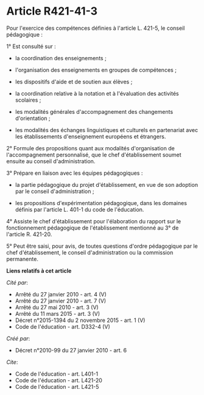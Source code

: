 # Article R421-41-3

Pour l'exercice des compétences définies à l'article L. 421-5, le conseil pédagogique : 

1° Est consulté sur :

- la coordination des enseignements ;

- l'organisation des enseignements en groupes de compétences ;

- les dispositifs d'aide et de soutien aux élèves ;

- la coordination relative à la notation et à l'évaluation des activités scolaires ;

- les modalités générales d'accompagnement des changements d'orientation ;

- les modalités des échanges linguistiques et culturels en partenariat avec les établissements d'enseignement européens et
étrangers. 

2° Formule des propositions quant aux modalités d'organisation de l'accompagnement personnalisé, que le chef d'établissement
soumet ensuite au conseil d'administration. 

3° Prépare en liaison avec les équipes pédagogiques :

- la partie pédagogique du projet d'établissement, en vue de son adoption par le conseil d'administration ;

- les propositions d'expérimentation pédagogique, dans les domaines définis par l'article L. 401-1 du code de l'éducation. 

4° Assiste le chef d'établissement pour l'élaboration du rapport sur le fonctionnement pédagogique de l'établissement
mentionné au 3° de l'article R. 421-20.

5° Peut être saisi, pour avis, de toutes questions d'ordre pédagogique par le chef d'établissement, le conseil
d'administration ou la commission permanente.

**Liens relatifs à cet article**

_Cité par_:

  - Arrêté du 27 janvier 2010 - art. 4 (V)
  - Arrêté du 27 janvier 2010 - art. 7 (V)
  - Arrêté du 27 mai 2010 - art. 3 (V)
  - Arrêté du 11 mars 2015 - art. 3 (V)
  - Décret n°2015-1394 du 2 novembre 2015 - art. 1 (V)
  - Code de l'éducation - art. D332-4 (V)

_Créé par_:

  - Décret n°2010-99 du 27 janvier 2010 - art. 6

_Cite_:

  - Code de l'éducation - art. L401-1
  - Code de l'éducation - art. L421-20
  - Code de l'éducation - art. L421-5
